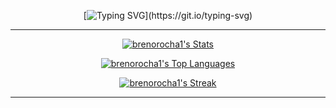 <div align="center">

[![Typing SVG](https://readme-typing-svg.demolab.com?font=Hack&size=24&pause=1000&color=99CBD5&center=true&vCenter=true&random=true&width=600&lines=Olá%2C+eu+sou+Breno+Rocha!;Desenvolvedor+de+soluções+empresarial+que+faturam+30k+;Amante+de+tecnologia%2C+automação+e+carros!)](https://git.io/typing-svg)

---

[![brenorocha1's Stats](https://github-readme-stats.vercel.app/api?username=brenorocha1&theme=rose_pine&show_icons=true&hide_border=true&count_private=true&border_radius=12)](https://github.com/brenorocha1)

[![brenorocha1's Top Languages](https://github-readme-stats.vercel.app/api/top-langs/?username=brenorocha1&theme=rose_pine&show_icons=true&hide_border=true&layout=compact&border_radius=12)](https://github.com/brenorocha1)

[![brenorocha1's Streak](https://github-readme-streak-stats.herokuapp.com/?user=brenorocha1&theme=rose_pine&hide_border=true&border_radius=12)](https://github.com/brenorocha1)

---

</div>
